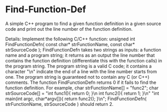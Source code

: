 # Find-Function-Def
A simple C++ program to find a given function definition in a given source code and print out the line number of the function definition.

Details:
Implement the following C/C++ function: unsigned int FindFunctionDefn( const char* strFunctionName, const char* strSourceCode ); FindFunctionDefn takes two strings as inputs: a function name and a program string; it returns as an output the line number that contains the function definition (differentiate this with the function calls) in the program string. The program string is a valid C code; it contains a character "\n" indicate the end of a line with the line number starts from one. The program string is guaranteed not to contain any C (or C++) comments. The function FindFunctionDefn returns 0 if it fails to find the function definition. For example, char strFunctionName[] = "func2"; char strSourceCode[] = "int func1(){ return 0; }\\n int func2(){ return 1; }\\n" "int main(int argc, char*argv[]){ return func2(); }\\n"; FindFunctionDefn( strFunctionName, strSourceCode ) should return 2. 
